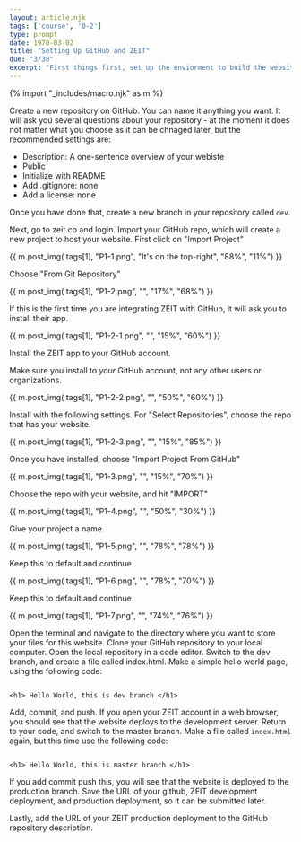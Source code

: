 ```yaml
---
layout: article.njk
tags: ['course', '0-2']
type: prompt
date: 1970-03-02
title: "Setting Up GitHub and ZEIT"
due: "3/30"
excerpt: "First things first, set up the enviorment to build the website"
---
```

{% import "_includes/macro.njk" as m %}
<section>

Create a new repository on GitHub. You can name it anything you want. It will ask you several questions about your repository - at the moment it does not matter what you choose as it 
can be chnaged later, but the recommended settings are:

- Description: A one-sentence overview of your webiste
- Public
- Initialize with README
- Add .gitignore: none
- Add a license: none

Once you have done that, create a new branch in your repository called `dev`.

Next, go to zeit.co and login. Import your GitHub repo, which will create a new project to host your website.
First click on "Import Project" 

{{ m.post_img( tags[1], "P1-1.png", "It's on the top-right", "88%", "11%") }}

Choose "From Git Repository"

{{ m.post_img( tags[1], "P1-2.png", "", "17%", "68%") }}

If this is the first time you are integrating ZEIT with GitHub, it will ask you to install their app.

{{ m.post_img( tags[1], "P1-2-1.png", "", "15%", "60%") }}

Install the ZEIT app to your GitHub account.

<div class="warning">
<div></div>
<p>
Make sure you install to <i>your</i> GitHub account, not any other users or organizations.
</p>
</div>

{{ m.post_img( tags[1], "P1-2-2.png", "", "50%", "60%") }}

Install with the following settings. For "Select Repositories", choose the repo that has your website.

{{ m.post_img( tags[1], "P1-2-3.png", "", "15%", "85%") }}

Once you have installed, choose "Import Project From GitHub"

{{ m.post_img( tags[1], "P1-3.png", "", "15%", "70%") }}

Choose the repo with your website, and hit "IMPORT"

{{ m.post_img( tags[1], "P1-4.png", "", "50%", "30%") }}

<p id="test">
Give your project a name.
</p>

{{ m.post_img( tags[1], "P1-5.png", "", "78%", "78%") }}

Keep this to default and continue.

{{ m.post_img( tags[1], "P1-6.png", "", "78%", "70%") }}

Keep this to default and continue.

{{ m.post_img( tags[1], "P1-7.png", "", "74%", "76%") }}

Open the terminal and navigate to the directory where you want to store your files for this website. 
Clone your GitHub repository to your local computer.
Open the local repository in a code editor. Switch to the dev branch, and create a file called <span>index.html</span>. 
Make a simple hello world page, using the following code:

```

<h1> Hello World, this is dev branch </h1>

```

Add, commit, and push. If you open your ZEIT account in a web browser, you should see that the website deploys to the development server.
Return to your code, and switch to the master branch. Make a file called `index.html` again, 
but this time use the following code:


```

<h1> Hello World, this is master branch </h1>

```

If you add commit push this, you will see that the website is deployed to the production branch. 
Save the URL of your github, ZEIT development deployment, and production deployment, so it can be submitted later.

Lastly, add the URL of your ZEIT production deployment to the GitHub repository description.

</section>
